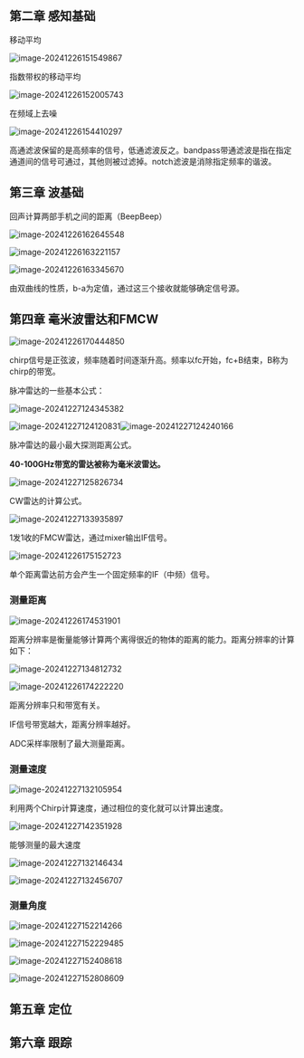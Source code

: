 ## 第二章 感知基础

移动平均

![image-20241226151549867](https://cdn.jsdelivr.net/gh/csflyfly/Image-for-Typora/Images/image-20241226151549867.png)

指数带权的移动平均

![image-20241226152005743](https://cdn.jsdelivr.net/gh/csflyfly/Image-for-Typora/Images/image-20241226152005743.png)

在频域上去噪

![image-20241226154410297](https://cdn.jsdelivr.net/gh/csflyfly/Image-for-Typora/Images/image-20241226154410297.png)

高通滤波保留的是高频率的信号，低通滤波反之。bandpass带通滤波是指在指定通道间的信号可通过，其他则被过滤掉。notch滤波是消除指定频率的谐波。

## 第三章 波基础

回声计算两部手机之间的距离（BeepBeep）

![image-20241226162645548](https://cdn.jsdelivr.net/gh/csflyfly/Image-for-Typora/Images/image-20241226162645548.png)

![image-20241226163221157](https://cdn.jsdelivr.net/gh/csflyfly/Image-for-Typora/Images/image-20241226163221157.png)

![image-20241226163345670](https://cdn.jsdelivr.net/gh/csflyfly/Image-for-Typora/Images/image-20241226163345670.png)

由双曲线的性质，b-a为定值，通过这三个接收就能够确定信号源。

## 第四章 毫米波雷达和FMCW

![image-20241226170444850](https://cdn.jsdelivr.net/gh/csflyfly/Image-for-Typora/Images/image-20241226170444850.png)

chirp信号是正弦波，频率随着时间逐渐升高。频率以fc开始，fc+B结束，B称为chirp的带宽。

脉冲雷达的一些基本公式：

![image-20241227124345382](https://cdn.jsdelivr.net/gh/csflyfly/Image-for-Typora/Images/image-20241227124345382.png)

![image-20241227124120831](https://cdn.jsdelivr.net/gh/csflyfly/Image-for-Typora/Images/image-20241227124120831.png)![image-20241227124240166](https://cdn.jsdelivr.net/gh/csflyfly/Image-for-Typora/Images/image-20241227124240166.png)

脉冲雷达的最小最大探测距离公式。

**40-100GHz带宽的雷达被称为毫米波雷达。**

![image-20241227125826734](https://cdn.jsdelivr.net/gh/csflyfly/Image-for-Typora/Images/image-20241227125826734.png)





CW雷达的计算公式。

![image-20241227133935897](https://cdn.jsdelivr.net/gh/csflyfly/Image-for-Typora/Images/image-20241227133935897.png)

1发1收的FMCW雷达，通过mixer输出IF信号。

![image-20241226175152723](https://cdn.jsdelivr.net/gh/csflyfly/Image-for-Typora/Images/image-20241226175152723.png)

单个距离雷达前方会产生一个固定频率的IF（中频）信号。

### 测量距离

![image-20241226174531901](https://cdn.jsdelivr.net/gh/csflyfly/Image-for-Typora/Images/image-20241226174531901.png)

距离分辨率是衡量能够计算两个离得很近的物体的距离的能力。距离分辨率的计算如下：

![image-20241227134812732](https://cdn.jsdelivr.net/gh/csflyfly/Image-for-Typora/Images/image-20241227134812732.png)

![image-20241226174222220](https://cdn.jsdelivr.net/gh/csflyfly/Image-for-Typora/Images/image-20241226174222220.png)

距离分辨率只和带宽有关。

IF信号带宽越大，距离分辨率越好。

ADC采样率限制了最大测量距离。

### 测量速度

![image-20241227132105954](https://cdn.jsdelivr.net/gh/csflyfly/Image-for-Typora/Images/image-20241227132105954.png)

利用两个Chirp计算速度，通过相位的变化就可以计算出速度。

![image-20241227142351928](https://cdn.jsdelivr.net/gh/csflyfly/Image-for-Typora/Images/image-20241227142351928.png)

能够测量的最大速度

![image-20241227132146434](https://cdn.jsdelivr.net/gh/csflyfly/Image-for-Typora/Images/image-20241227132146434.png)

![image-20241227132456707](https://cdn.jsdelivr.net/gh/csflyfly/Image-for-Typora/Images/image-20241227132456707.png)

### 测量角度

![image-20241227152214266](https://cdn.jsdelivr.net/gh/csflyfly/Image-for-Typora/Images/image-20241227152214266.png)

![image-20241227152229485](https://cdn.jsdelivr.net/gh/csflyfly/Image-for-Typora/Images/image-20241227152229485.png)

![image-20241227152408618](https://cdn.jsdelivr.net/gh/csflyfly/Image-for-Typora/Images/image-20241227152408618.png)

![image-20241227152808609](https://cdn.jsdelivr.net/gh/csflyfly/Image-for-Typora/Images/image-20241227152808609.png)

## 第五章 定位

## 第六章 跟踪
